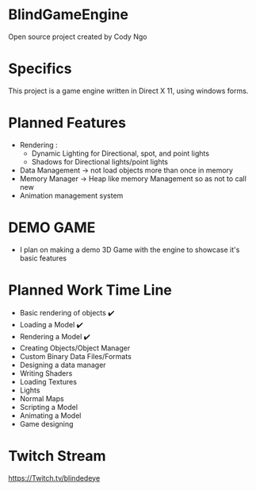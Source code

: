 # BlindGameEngine
Open source project created by Cody Ngo


# Specifics
This project is a game engine written in Direct X 11, using windows forms.

# Planned Features
- Rendering :
    - Dynamic Lighting for Directional, spot, and point lights 
    - Shadows for Directional lights/point lights
- Data Management -> not load objects more than once in memory
- Memory Manager -> Heap like memory Management so as not to call new
- Animation management system


# DEMO GAME
- I plan on making a demo 3D Game with the engine to showcase it's basic features


# Planned Work Time Line
- Basic rendering of objects :heavy_check_mark: 
- Loading a Model :heavy_check_mark: 
- Rendering a Model :heavy_check_mark: 
- Creating Objects/Object Manager
- Custom Binary Data Files/Formats
- Designing a data manager
- Writing Shaders
- Loading Textures
- Lights
- Normal Maps
- Scripting a Model
- Animating a Model
- Game designing

# Twitch Stream
https://Twitch.tv/blindedeye
